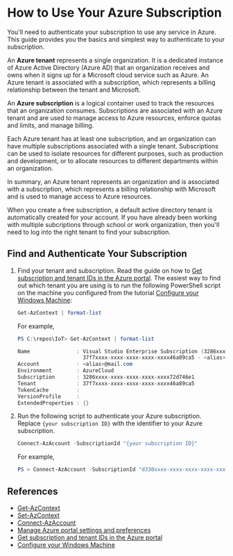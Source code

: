 # How to Use Your Azure Subscription

You'll need to authenticate your subscription to use any service in Azure. This guide provides you the basics and simplest way to authenticate to your subscription.

An **Azure tenant** represents a single organization. It is a dedicated instance of Azure Active Directory (Azure AD) that an organization receives and owns when it signs up for a Microsoft cloud service such as Azure. An Azure tenant is associated with a subscription, which represents a billing relationship between the tenant and Microsoft.

An **Azure subscription** is a logical container used to track the resources that an organization consumes. Subscriptions are associated with an Azure tenant and are used to manage access to Azure resources, enforce quotas and limits, and manage billing.

Each Azure tenant has at least one subscription, and an organization can have multiple subscriptions associated with a single tenant. Subscriptions can be used to isolate resources for different purposes, such as production and development, or to allocate resources to different departments within an organization.

In summary, an Azure tenant represents an organization and is associated with a subscription, which represents a billing relationship with Microsoft and is used to manage access to Azure resources.

When you create a free subscription, a default active directory tenant is automatically created for your account. If you have already been working with multiple subcriptions through school or work organization, then you'll need to log into the right tenant to find your subscription.

## Find and Authenticate Your Subscription

1. Find your tenant and subscription. Read the guide on how to [Get subscription and tenant IDs in the Azure portal](https://learn.microsoft.com/azure/azure-portal/get-subscription-tenant-id). The easiest way to find out which tenant you are using is to run the following PowerShell script on the machine you configured from the tutorial [Configure your Windows Machine](tutorial-configure.md):

    ```powershell
    Get-AzContext | format-list
    ```

    For example,

    ```powershell
    PS C:\repos\IoT> Get-AzContext | format-list
    
    Name               : Visual Studio Enterprise Subscription (3286xxxx-xxxx-xxxx-xxxx-xxxx72d746e1) - 
                         37f7xxxx-xxxx-xxxx-xxxx-xxxx46a89ca5 - <alias>@mail.com
    Account            : <alias>@mail.com
    Environment        : AzureCloud
    Subscription       : 3286xxxx-xxxx-xxxx-xxxx-xxxx72d746e1
    Tenant             : 37f7xxxx-xxxx-xxxx-xxxx-xxxx46a89ca5
    TokenCache         : 
    VersionProfile     : 
    ExtendedProperties : {}
    ```

2. Run the following script to authenticate your Azure subscription. Replace `{your subscription ID}` with the identifier to your Azure subscription.

    ```powershell
    Connect-AzAccount -SubscriptionId "{your subscription ID}"
    ```

    For example,

    ```powershell
    PS > Connect-AzAccount -SubscriptionId "d330xxxx-xxxx-xxxx-xxxx-xxxxxxxxabda"
    ```

## References

- [Get-AzContext](https://learn.microsoft.com/powershell/module/az.accounts/get-azcontext?view=azps-9.2.0)
- [Set-AzContext](https://learn.microsoft.com/powershell/module/az.accounts/set-azcontext?view=azps-9.2.0)
- [Connect-AzAccount](https://learn.microsoft.com/powershell/module/az.accounts/connect-azaccount?view=azps-9.2.0)
- [Manage Azure portal settings and preferences](https://learn.microsoft.com/azure/azure-portal/set-preferences)
- [Get subscription and tenant IDs in the Azure portal](https://learn.microsoft.com/azure/azure-portal/get-subscription-tenant-id)
- [Configure your Windows Machine](tutorial-configure.md)